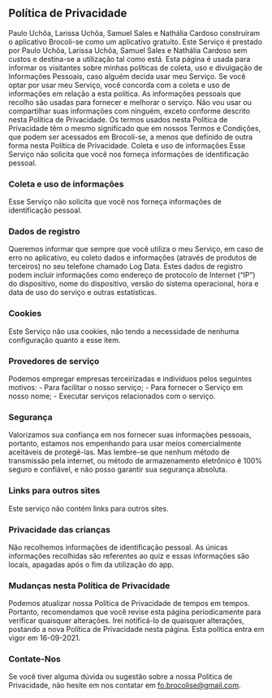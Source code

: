 ## Política de Privacidade
Paulo Uchôa, Larissa Uchôa, Samuel Sales e Nathália Cardoso construíram o aplicativo Brocoli-se como um aplicativo gratuito. Este Serviço é prestado por Paulo Uchôa, Larissa Uchôa, Samuel Sales e Nathália Cardoso sem custos e destina-se a utilização tal como está. Esta página é usada para informar os visitantes sobre minhas políticas de coleta, uso e divulgação de Informações Pessoais, caso alguém decida usar meu Serviço. Se você optar por usar meu Serviço, você concorda com a coleta e uso de informações em relação a esta política. As informações pessoais que recolho são usadas para fornecer e melhorar o serviço. Não vou usar ou compartilhar suas informações com ninguém, exceto conforme descrito nesta Política de Privacidade. Os termos usados nesta Política de Privacidade têm o mesmo significado que em nossos Termos e Condições, que podem ser acessados em Brocoli-se, a menos que definido de outra forma nesta Política de Privacidade. Coleta e uso de informações Esse Serviço não solicita que você nos forneça informações de identificação pessoal.
### Coleta e uso de informações
Esse Serviço não solicita que você nos forneça informações de identificação pessoal.
### Dados de registro
Queremos informar que sempre que você utiliza o meu Serviço, em caso de erro no aplicativo, eu coleto dados e informações (através de produtos de terceiros) no seu telefone chamado Log Data. Estes dados de registro podem incluir informações como endereço de protocolo de Internet (“IP”) do dispositivo, nome do dispositivo, versão do sistema operacional, hora e data de uso do serviço e outras estatísticas.
### Cookies
Este Serviço não usa cookies, não tendo a necessidade de nenhuma configuração quanto a esse item.
### Provedores de serviço
Podemos empregar empresas terceirizadas e indivíduos pelos seguintes motivos: - Para facilitar o nosso serviço; - Para fornecer o Serviço em nosso nome; - Executar serviços relacionados com o serviço.
### Segurança
Valorizamos sua confiança em nos fornecer suas informações pessoais, portanto, estamos nos empenhando para usar meios comercialmente aceitáveis de protegê-las. Mas lembre-se que nenhum método de transmissão pela internet, ou método de armazenamento eletrônico é 100% seguro e confiável, e não posso garantir sua segurança absoluta.
### Links para outros sites
Este serviço não contém links para outros sites.
### Privacidade das crianças
Não recolhemos informações de identificação pessoal. As únicas informações recolhidas são referentes ao quiz e essas informações são locais, apagadas após o fim da utilização do app.
### Mudanças nesta Política de Privacidade
Podemos atualizar nossa Política de Privacidade de tempos em tempos. Portanto, recomendamos que você revise esta página periodicamente para verificar quaisquer alterações. Irei notificá-lo de quaisquer alterações, postando a nova Política de Privacidade nesta página. Esta política entra em vigor em 16-09-2021.
### Contate-Nos
Se você tiver alguma dúvida ou sugestão sobre a nossa Política de Privacidade, não hesite em nos contatar em fo.brocolise@gmail.com. 
